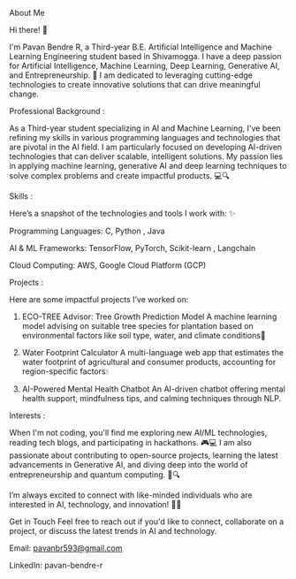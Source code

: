 About Me 

Hi there! 👋

I'm Pavan Bendre R, a Third-year B.E. Artificial Intelligence and Machine Learning Engineering student based in Shivamogga. I have a deep passion for Artificial Intelligence, Machine Learning, Deep Learning, Generative AI, and Entrepreneurship. 🚀 I am dedicated to leveraging cutting-edge technologies to create innovative solutions that can drive meaningful change. 

Professional Background :

As a Third-year student specializing in AI and Machine Learning, I've been refining my skills in various programming languages and technologies that are pivotal in the AI field. I am particularly focused on developing AI-driven technologies that can deliver scalable, intelligent solutions. My passion lies in applying  machine learning, generative AI and deep learning techniques to solve complex problems and create impactful products. 💻🔍

Skills : 

Here’s a snapshot of the technologies and tools I work with: ✨

Programming Languages: C, Python , Java

AI & ML Frameworks: TensorFlow, PyTorch, Scikit-learn , Langchain

Cloud Computing: AWS, Google Cloud Platform (GCP) 

Projects :

Here are some impactful projects I’ve worked on:
1) ECO-TREE Advisor: Tree Growth Prediction Model
A machine learning model advising on suitable tree species for plantation based on environmental factors like soil type, water, and climate conditions🌳

2) Water Footprint Calculator
A multi-language web app that estimates the water footprint of agricultural and consumer products, accounting for region-specific factors💧

3) AI-Powered Mental Health Chatbot
An AI-driven chatbot offering mental health support, mindfulness tips, and calming techniques through NLP. 

Interests :

When I'm not coding, you'll find me exploring new AI/ML technologies, reading tech blogs, and participating in hackathons. 🎮💻 I am also passionate about contributing to open-source projects, learning the latest advancements in Generative AI, and diving deep into the world of entrepreneurship and quantum computing. 🌟🔍

I’m always excited to connect with like-minded individuals who are interested in AI, technology, and innovation! 🤗🚀  

Get in Touch
Feel free to reach out if you'd like to connect, collaborate on a project, or discuss the latest trends in AI and technology.

Email: pavanbr593@gmail.com

LinkedIn: pavan-bendre-r
